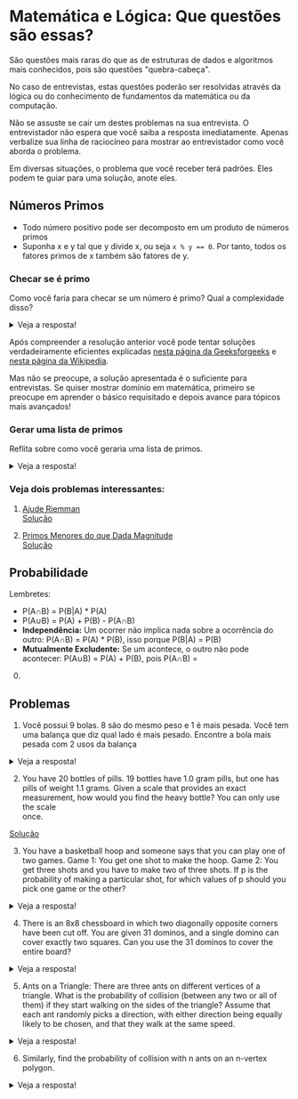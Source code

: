 # Matemática e Lógica: Que questões são essas?

São questões mais raras do que as de estruturas de dados e
algoritmos mais conhecidos, pois são questões "quebra-cabeça".

No caso de entrevistas, estas questões poderão ser resolvidas
através da lógica ou do conhecimento de fundamentos da 
matemática ou da computação.

Não se assuste se cair um destes problemas na sua 
entrevista. O entrevistador não espera que você saiba
a resposta imediatamente. Apenas verbalize sua linha de
raciocíneo para mostrar ao entrevistador como você aborda
o problema.

Em diversas situações, o problema que você receber terá
padrões. Eles podem te guiar para uma solução, anote 
eles.

## Números Primos

- Todo número positivo pode ser decomposto em um produto de 
números primos
- Suponha x e y tal que y divide x, ou seja `x % y == 0`. 
Por tanto, todos os fatores primos de x também são fatores 
de y.

### Checar se é primo

Como você faria para checar se um número é primo? 
Qual a complexidade disso?

<details>

<summary>Veja a resposta!</summary>  

Você pode pensar em testar todos os números, um por um, 
mas podemos reduzir a complexidade para O(\sqrt{N})
se lembrarmos que o maior divisível de um número N é
menor ou igual a \sqrt{N}. Veja a prova [aqui](https://qastack.com.br/programming/5811151/why-do-we-check-up-to-the-square-root-of-a-prime-number-to-determine-if-it-is-pr).

Código: [eh_primo.cpp](eh_primo.cpp)

Para saber porque não usei sqrt:
- [Why Math Functions in C++ Are So Slow?](https://hackernoon.com/why-math-functions-in-c-are-so-slow-nxz3155)
</details>

Após compreender a resolução anterior
você pode tentar soluções verdadeiramente
eficientes explicadas [nesta página da Geeksforgeeks](https://www.geeksforgeeks.org/prime-numbers/) e [nesta página da Wikipedia](https://en.wikipedia.org/wiki/Primality_test).

Mas não se preocupe, a solução apresentada é o
suficiente para entrevistas. Se quiser mostrar domínio em
matemática, primeiro se preocupe em aprender o básico 
requisitado e depois avance para tópicos mais avançados!

### Gerar uma lista de primos

Reflita sobre como você geraria uma lista de primos.

<details>

<summary>Veja a resposta!</summary>

Você pode pensar em usar o algoritmo anterior para testar
cada número, mas essa solução seria muito custosa.

Uma solução mais eficiente é o algoritmo de Erastotenes,
com complexidade O(N log N).

<img src="crivo_animado.gif">

Código: [crivo.cpp](crivo.cpp)

Veja a explicação sobre a complexidade [aqui](https://noic.com.br/materiais-informatica/curso/math-03/).

</details>

### Veja dois problemas interessantes:

1. [Ajude Riemman](https://neps.academy/br/exercise/288)  
[Solução](Ajude_Riemman.cpp)

2. [Primos Menores do que Dada Magnitude](https://neps.academy/br/exercise/295)  
[Solução](Primos_Menores_Que_N.cpp)

## Probabilidade

Lembretes:
- P(A∩B) = P(B|A) * P(A)
- P(A∪B) = P(A) + P(B) - P(A∩B)
- **Independência:** Um ocorrer não implica nada sobre a 
ocorrência do outro: P(A∩B) = P(A) * P(B), isso porque 
P(B|A) = P(B)
- **Mutualmente Excludente:** Se um acontece, o outro 
não pode acontecer: P(A∪B) = P(A) + P(B), pois P(A∩B) = 
0.

## Problemas

1. Você possui 9 bolas. 8 são do mesmo peso e 1 é mais
pesada. Você tem uma balança que diz qual lado é mais
pesado. Encontre a bola mais pesada com 2 usos da balança

<details>

<summary>Veja a resposta!</summary>

Separe as bolas em 3 conjuntos de 3 bolas. Meça dois
conjuntos. Assim, você saberá em qual conjunto está a
bola mais pesada.
Divida este conjunto em 3 novos conjuntos de uma bola e
meça novamente. Assim encontramos a bola.

</details>

2. You  have 20 bottles of pills. 19 bottles have 1.0
gram pills, but one has pills of weight 1.1 grams. Given 
a scale that provides an exact measurement, how would 
you find the heavy bottle? You  can  only use the scale  
once. 

[Solução](bottles.cpp)

3. You  have a basketball hoop and someone says  that you can  play one of two games. 
Game 1: You  get one shot to make the hoop. 
Game 2: You  get three shots and you have to make two of three shots. 
If p  is  the probability of making a particular shot, for which values of p should  you  pick one game 
or the other?

<details>

<summary>Veja a resposta!</summary>

Probabilidade de ganhar:
- Game 1: p
- Game 2: p * p * p + p * p * (1-p) + p * (1-p) * p + (1-p) * p * p = 3*(1-p)*p² + p^3 = 3p² - 2p³

Qual a probabilidade de P(G_1) > P(G_2)?
   p > 3p² - 2p³  
   (2p - 1)(p - 1) > 0

Como:
   Temos que (2p -1) e (p - 1) são ambos termos 
   negativos, já que p teria que ser maior do que 100%
   para que p - 1 fosse positivo.  

Portanto:
   2p - 1 < 0
   2p < 1
   p < 0.5

Sendo assim, se p ∈ {0, 0.5, 1}, então tanto faz se é 
jogado o Game 1 ou Game 2. Se 0 < p < 0.5, então o melhor
é jogar o Game 1. Se 0.5 < p < 1, então é mais vantajoso
o Game 2.

[Solução](Game.cpp)
</details>

4. There is  an  8x8  chessboard  in which two diagonally opposite corners have been cut off. 
You  are  given 31  dominos, and a single domino can  cover exactly two squares.  Can  you use  the 31 
dominos to cover the entire board? 

<details>

<summary>Veja a resposta!</summary>

8*8 = 64
64 - 2 = 62.

Cada peça ocupa 2 espaços. `31 * 2 == 62`. Há espaço para
todas as peças.

Padrão: Cada peça deita-se, necessariamente, sob uma peça
branca e outra preta. Há 32 peças pretas e 30 brancas, ou
30 pretas e 32 brancas, pois retiramos as pontas 
diagonalmente opostas. Logo, não podemos posicionar as 31
peças no tabuleiro!

</details>

5. Ants on a Triangle: There are three ants on different vertices of a triangle. What is the probability of 
collision (between any two or all  of them) if they start walking on the sides of the triangle? Assume 
that each ant randomly picks a direction, with either direction being equally likely to be chosen, and 
that they walk at the same speed.

<details>

<summary>Veja a resposta!</summary>

Vamos simplificar dizendo que a formiga pode andar em
sentido horario ou anti-horário.

Caso em que ninguem colide: Ou todas vão no sentido
horário, ou todas vão sentido anti-horário.
    (1/2)³ + (1/2)³

Como a probabilidade de alguem colidir, é igual a 100
menos a probabilidade de não colidir, a chance de colidir
é:
    p = 1 - (1/2)³ + (1/2)³ = 1 - (1/2)² = 0.75

</details>

6. Similarly, find the probability of collision with n ants on an  n-vertex polygon.

<details>

<summary>Veja a resposta!</summary>

Precisamos que todas as n formigas, escolham o mesmo 
sentido, horário ou anti-horário
    (1/2)^n + (1/2)^n

Ou seja, a probabilidade de colisão é:
    p = 1 - (1/2)^(n-1)

</details>
